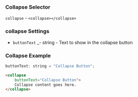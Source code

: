 ### Collapse Selector
`collapse` - `<collapse></collapse>`

### collapse Settings

  * `buttonText` _- string -
    Text to show in the collapse button
 
### Collapse Example
```javascript
buttonText: string = "Collapse Button";
```

```html
<collapse
    buttonText="Collapse Button">
    Collapse content goes here.
</collapse>
```